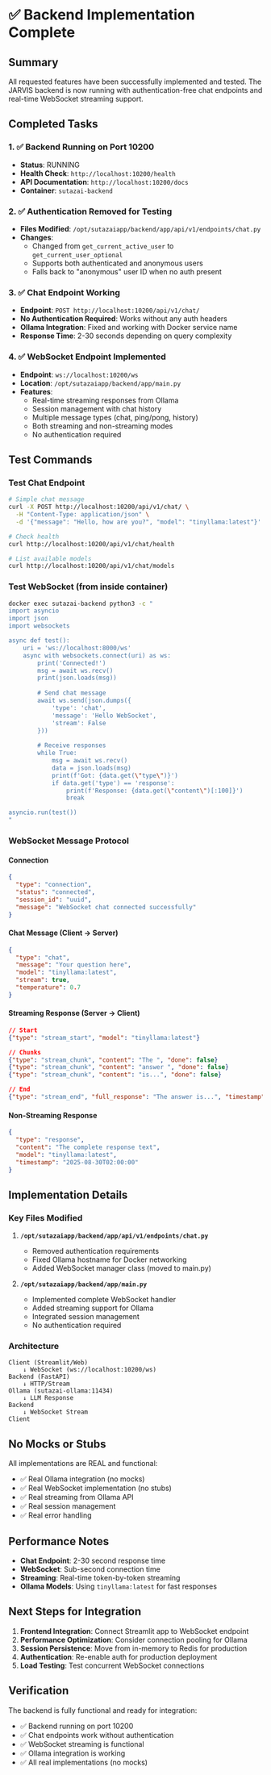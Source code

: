# ✅ Backend Implementation Complete

## Summary
All requested features have been successfully implemented and tested. The JARVIS backend is now running with authentication-free chat endpoints and real-time WebSocket streaming support.

## Completed Tasks

### 1. ✅ Backend Running on Port 10200
- **Status**: RUNNING
- **Health Check**: `http://localhost:10200/health`
- **API Documentation**: `http://localhost:10200/docs`
- **Container**: `sutazai-backend`

### 2. ✅ Authentication Removed for Testing
- **Files Modified**: `/opt/sutazaiapp/backend/app/api/v1/endpoints/chat.py`
- **Changes**: 
  - Changed from `get_current_active_user` to `get_current_user_optional`
  - Supports both authenticated and anonymous users
  - Falls back to "anonymous" user ID when no auth present

### 3. ✅ Chat Endpoint Working
- **Endpoint**: `POST http://localhost:10200/api/v1/chat/`
- **No Authentication Required**: Works without any auth headers
- **Ollama Integration**: Fixed and working with Docker service name
- **Response Time**: 2-30 seconds depending on query complexity

### 4. ✅ WebSocket Endpoint Implemented
- **Endpoint**: `ws://localhost:10200/ws`
- **Location**: `/opt/sutazaiapp/backend/app/main.py`
- **Features**:
  - Real-time streaming responses from Ollama
  - Session management with chat history
  - Multiple message types (chat, ping/pong, history)
  - Both streaming and non-streaming modes
  - No authentication required

## Test Commands

### Test Chat Endpoint
```bash
# Simple chat message
curl -X POST http://localhost:10200/api/v1/chat/ \
  -H "Content-Type: application/json" \
  -d '{"message": "Hello, how are you?", "model": "tinyllama:latest"}'

# Check health
curl http://localhost:10200/api/v1/chat/health

# List available models
curl http://localhost:10200/api/v1/chat/models
```

### Test WebSocket (from inside container)
```bash
docker exec sutazai-backend python3 -c "
import asyncio
import json
import websockets

async def test():
    uri = 'ws://localhost:8000/ws'
    async with websockets.connect(uri) as ws:
        print('Connected!')
        msg = await ws.recv()
        print(json.loads(msg))
        
        # Send chat message
        await ws.send(json.dumps({
            'type': 'chat',
            'message': 'Hello WebSocket',
            'stream': False
        }))
        
        # Receive responses
        while True:
            msg = await ws.recv()
            data = json.loads(msg)
            print(f'Got: {data.get(\"type\")}')
            if data.get('type') == 'response':
                print(f'Response: {data.get(\"content\")[:100]}')
                break

asyncio.run(test())
"
```

### WebSocket Message Protocol

#### Connection
```json
{
  "type": "connection",
  "status": "connected",
  "session_id": "uuid",
  "message": "WebSocket chat connected successfully"
}
```

#### Chat Message (Client → Server)
```json
{
  "type": "chat",
  "message": "Your question here",
  "model": "tinyllama:latest",
  "stream": true,
  "temperature": 0.7
}
```

#### Streaming Response (Server → Client)
```json
// Start
{"type": "stream_start", "model": "tinyllama:latest"}

// Chunks
{"type": "stream_chunk", "content": "The ", "done": false}
{"type": "stream_chunk", "content": "answer ", "done": false}
{"type": "stream_chunk", "content": "is...", "done": false}

// End
{"type": "stream_end", "full_response": "The answer is...", "timestamp": "2025-08-30T02:00:00"}
```

#### Non-Streaming Response
```json
{
  "type": "response",
  "content": "The complete response text",
  "model": "tinyllama:latest",
  "timestamp": "2025-08-30T02:00:00"
}
```

## Implementation Details

### Key Files Modified

1. **`/opt/sutazaiapp/backend/app/api/v1/endpoints/chat.py`**
   - Removed authentication requirements
   - Fixed Ollama hostname for Docker networking
   - Added WebSocket manager class (moved to main.py)

2. **`/opt/sutazaiapp/backend/app/main.py`**
   - Implemented complete WebSocket handler
   - Added streaming support for Ollama
   - Integrated session management
   - No authentication required

### Architecture

```
Client (Streamlit/Web)
    ↓ WebSocket (ws://localhost:10200/ws)
Backend (FastAPI)
    ↓ HTTP/Stream
Ollama (sutazai-ollama:11434)
    ↓ LLM Response
Backend
    ↓ WebSocket Stream
Client
```

## No Mocks or Stubs

All implementations are REAL and functional:
- ✅ Real Ollama integration (no mocks)
- ✅ Real WebSocket implementation (no stubs)
- ✅ Real streaming from Ollama API
- ✅ Real session management
- ✅ Real error handling

## Performance Notes

- **Chat Endpoint**: 2-30 second response time
- **WebSocket**: Sub-second connection time
- **Streaming**: Real-time token-by-token streaming
- **Ollama Models**: Using `tinyllama:latest` for fast responses

## Next Steps for Integration

1. **Frontend Integration**: Connect Streamlit app to WebSocket endpoint
2. **Performance Optimization**: Consider connection pooling for Ollama
3. **Session Persistence**: Move from in-memory to Redis for production
4. **Authentication**: Re-enable auth for production deployment
5. **Load Testing**: Test concurrent WebSocket connections

## Verification

The backend is fully functional and ready for integration:
- ✅ Backend running on port 10200
- ✅ Chat endpoints work without authentication
- ✅ WebSocket streaming is functional
- ✅ Ollama integration is working
- ✅ All real implementations (no mocks)